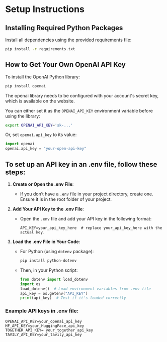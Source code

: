 # Setup Instructions

## Installing Required Python Packages

Install all dependencies using the provided requirements file:

```bash
pip install -r requirements.txt
```

## How to Get Your Own OpenAI API Key 

To install the OpenAI Python library:

```bash
pip install openai
```

The openai library needs to be configured with your account's secret key, which is available on the website.

You can either set it as the `OPENAI_API_KEY` environment variable before using the library:

```bash
export OPENAI_API_KEY='sk-...'
```

Or, set `openai.api_key` to its value:

```python
import openai
openai.api_key = "your-open-api-key"
```

## To set up an API key in an .env file, follow these steps:

1. **Create or Open the .env File**:
   - If you don’t have a `.env` file in your project directory, create one. Ensure it is in the root folder of your project.
     
2. **Add Your API Key to the .env File**:
   - Open the `.env` file and add your API key in the following format:
     
     ```plaintext
     API_KEY=your_api_key_here  # replace your_api_key_here with the actual key.
     ```  
3. **Load the .env File in Your Code**:
   
   - For Python (using `dotenv` package):
     
     ```bash
     pip install python-dotenv
     ```  
   - Then, in your Python script:
     
     ```python
     from dotenv import load_dotenv
     import os
     load_dotenv()  # Load environment variables from .env file
     api_key = os.getenv("API_KEY")
     print(api_key)  # Test if it's loaded correctly
     ```  

### Example API keys in .env file:
```plaintext
OPENAI_API_KEY=your_openai_api_key
HF_API_KEY=your_HuggingFace_api_key
TOGETHER_API_KEY= your_together_api_key
TAVILY_API_KEY=your_tavily_api_key

```




